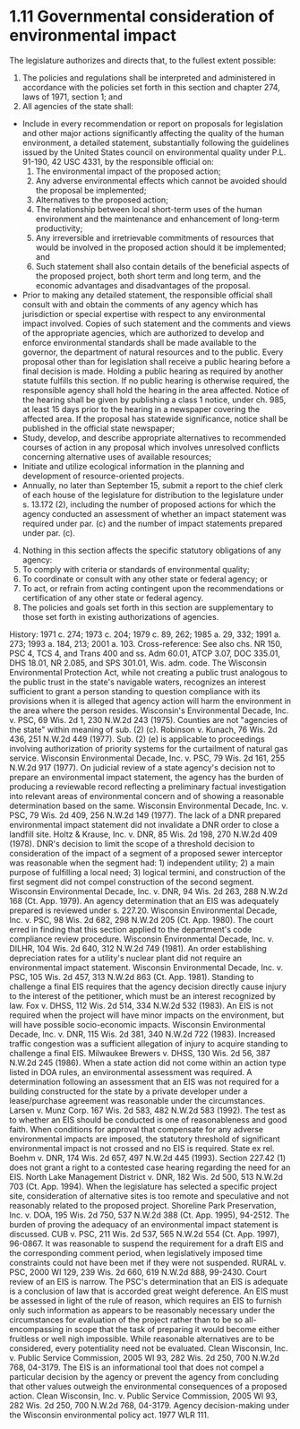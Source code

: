 1.11 Governmental consideration of environmental impact
=======================================================

The legislature authorizes and directs that, to the fullest extent possible:

1.  The policies and regulations shall be interpreted and administered in accordance with the policies set forth in this section and chapter 274, laws of 1971, section 1; and
2.  All agencies of the state shall:
  + Include in every recommendation or report on proposals for legislation and other major actions significantly affecting the quality of the human environment, a detailed statement, substantially following the guidelines issued by the United States council on environmental quality under P.L. 91-190, 42 USC 4331, by the responsible official on:
      1.  The environmental impact of the proposed action;
      2.  Any adverse environmental effects which cannot be avoided should the proposal be implemented;
      3.  Alternatives to the proposed action;
      4.  The relationship between local short-term uses of the human environment and the maintenance and enhancement of long-term productivity;
      5.  Any irreversible and irretrievable commitments of resources that would be involved in the proposed action should it be implemented; and
      6.  Such statement shall also contain details of the beneficial aspects of the proposed project, both short term and long term, and the economic advantages and disadvantages of the proposal.
  + Prior to making any detailed statement, the responsible official shall consult with and obtain the comments of any agency which has jurisdiction or special expertise with respect to any environmental impact involved. Copies of such statement and the comments and views of the appropriate agencies, which are authorized to develop and enforce environmental standards shall be made available to the governor, the department of natural resources and to the public. Every proposal other than for legislation shall receive a public hearing before a final decision is made. Holding a public hearing as required by another statute fulfills this section. If no public hearing is otherwise required, the responsible agency shall hold the hearing in the area affected. Notice of the hearing shall be given by publishing a class 1 notice, under ch. 985, at least 15 days prior to the hearing in a newspaper covering the affected area. If the proposal has statewide significance, notice shall be published in the official state newspaper;
  + Study, develop, and describe appropriate alternatives to recommended courses of action in any proposal which involves unresolved conflicts concerning alternative uses of available resources;
  + Initiate and utilize ecological information in the planning and development of resource-oriented projects.
  + Annually, no later than September 15, submit a report to the chief clerk of each house of the legislature for distribution to the legislature under s. 13.172 (2), including the number of proposed actions for which the agency conducted an assessment of whether an impact statement was required under par. (c) and the number of impact statements prepared under par. (c).
4.  Nothing in this section affects the specific statutory obligations of any agency:
  1.  To comply with criteria or standards of environmental quality;
  2.  To coordinate or consult with any other state or federal agency; or
  3.  To act, or refrain from acting contingent upon the recommendations or certification of any other state or federal agency.
5.  The policies and goals set forth in this section are supplementary to those set forth in existing authorizations of agencies.

History: 1971 c. 274; 1973 c. 204; 1979 c. 89, 262; 1985 a. 29, 332; 1991 a. 273; 1993 a. 184, 213; 2001 a. 103.
Cross-reference: See also chs. NR 150, PSC 4, TCS 4, and Trans 400 and ss. Adm 60.01, ATCP 3.07, DOC 335.01, DHS 18.01, NR 2.085, and SPS 301.01, Wis. adm. code.
The Wisconsin Environmental Protection Act, while not creating a public trust analogous to the public trust in the state's navigable waters, recognizes an interest sufficient to grant a person standing to question compliance with its provisions when it is alleged that agency action will harm the environment in the area where the person resides. Wisconsin's Environmental Decade, Inc. v. PSC, 69 Wis. 2d 1, 230 N.W.2d 243 (1975).
Counties are not "agencies of the state" within meaning of sub. (2) (c). Robinson v. Kunach, 76 Wis. 2d 436, 251 N.W.2d 449 (1977).
Sub. (2) (e) is applicable to proceedings involving authorization of priority systems for the curtailment of natural gas service. Wisconsin Environmental Decade, Inc. v. PSC, 79 Wis. 2d 161, 255 N.W.2d 917 (1977).
On judicial review of a state agency's decision not to prepare an environmental impact statement, the agency has the burden of producing a reviewable record reflecting a preliminary factual investigation into relevant areas of environmental concern and of showing a reasonable determination based on the same. Wisconsin Environmental Decade, Inc. v. PSC, 79 Wis. 2d 409, 256 N.W.2d 149 (1977).
The lack of a DNR prepared environmental impact statement did not invalidate a DNR order to close a landfill site. Holtz & Krause, Inc. v. DNR, 85 Wis. 2d 198, 270 N.W.2d 409 (1978).
DNR's decision to limit the scope of a threshold decision to consideration of the impact of a segment of a proposed sewer interceptor was reasonable when the segment had: 1) independent utility; 2) a main purpose of fulfilling a local need; 3) logical termini, and construction of the first segment did not compel construction of the second segment. Wisconsin Environmental Decade, Inc. v. DNR, 94 Wis. 2d 263, 288 N.W.2d 168 (Ct. App. 1979).
An agency determination that an EIS was adequately prepared is reviewed under s. 227.20. Wisconsin Environmental Decade, Inc. v. PSC, 98 Wis. 2d 682, 298 N.W.2d 205 (Ct. App. 1980).
The court erred in finding that this section applied to the department's code compliance review procedure. Wisconsin Environmental Decade, Inc. v. DILHR, 104 Wis. 2d 640, 312 N.W.2d 749 (1981).
An order establishing depreciation rates for a utility's nuclear plant did not require an environmental impact statement. Wisconsin Environmental Decade, Inc. v. PSC, 105 Wis. 2d 457, 313 N.W.2d 863 (Ct. App. 1981).
Standing to challenge a final EIS requires that the agency decision directly cause injury to the interest of the petitioner, which must be an interest recognized by law. Fox v. DHSS, 112 Wis. 2d 514, 334 N.W.2d 532 (1983).
An EIS is not required when the project will have minor impacts on the environment, but will have possible socio-economic impacts. Wisconsin Environmental Decade, Inc. v. DNR, 115 Wis. 2d 381, 340 N.W.2d 722 (1983).
Increased traffic congestion was a sufficient allegation of injury to acquire standing to challenge a final EIS. Milwaukee Brewers v. DHSS, 130 Wis. 2d 56, 387 N.W.2d 245 (1986).
When a state action did not come within an action type listed in DOA rules, an environmental assessment was required. A determination following an assessment that an EIS was not required for a building constructed for the state by a private developer under a lease/purchase agreement was reasonable under the circumstances. Larsen v. Munz Corp. 167 Wis. 2d 583, 482 N.W.2d 583 (1992).
The test as to whether an EIS should be conducted is one of reasonableness and good faith. When conditions for approval that compensate for any adverse environmental impacts are imposed, the statutory threshold of significant environmental impact is not crossed and no EIS is required. State ex rel. Boehm v. DNR, 174 Wis. 2d 657, 497 N.W.2d 445 (1993).
Section 227.42 (1) does not grant a right to a contested case hearing regarding the need for an EIS. North Lake Management District v. DNR, 182 Wis. 2d 500, 513 N.W.2d 703 (Ct. App. 1994).
When the legislature has selected a specific project site, consideration of alternative sites is too remote and speculative and not reasonably related to the proposed project. Shoreline Park Preservation, Inc. v. DOA, 195 Wis. 2d 750, 537 N.W.2d 388 (Ct. App. 1995), 94-2512.
The burden of proving the adequacy of an environmental impact statement is discussed. CUB v. PSC, 211 Wis. 2d 537, 565 N.W.2d 554 (Ct. App. 1997), 96-0867.
It was reasonable to suspend the requirement for a draft EIS and the corresponding comment period, when legislatively imposed time constraints could not have been met if they were not suspended. RURAL v. PSC, 2000 WI 129, 239 Wis. 2d 660, 619 N.W.2d 888, 99-2430.
Court review of an EIS is narrow. The PSC's determination that an EIS is adequate is a conclusion of law that is accorded great weight deference. An EIS must be assessed in light of the rule of reason, which requires an EIS to furnish only such information as appears to be reasonably necessary under the circumstances for evaluation of the project rather than to be so all-encompassing in scope that the task of preparing it would become either fruitless or well nigh impossible. While reasonable alternatives are to be considered, every potentiality need not be evaluated. Clean Wisconsin, Inc. v. Public Service Commission, 2005 WI 93, 282 Wis. 2d 250, 700 N.W.2d 768, 04-3179.
The EIS is an informational tool that does not compel a particular decision by the agency or prevent the agency from concluding that other values outweigh the environmental consequences of a proposed action. Clean Wisconsin, Inc. v. Public Service Commission, 2005 WI 93, 282 Wis. 2d 250, 700 N.W.2d 768, 04-3179.
Agency decision-making under the Wisconsin environmental policy act. 1977 WLR 111.
